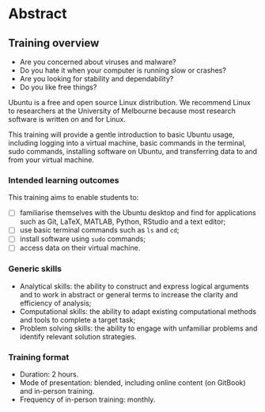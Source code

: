 # Abstract

## Training overview

* Are you concerned about viruses and malware? 
* Do you hate it when your computer is running slow or crashes? 
* Are you looking for stability and dependability? 
* Do you like free things?

Ubuntu is a free and open source Linux distribution. We recommend Linux to researchers at the University of Melbourne because most research software is written on and for Linux.

This training will provide a gentle introduction to basic Ubuntu usage, including logging into a virtual machine, basic commands in the terminal, sudo commands, installing software on Ubuntu, and transferring data to and from your virtual machine.

### Intended learning outcomes

This training aims to enable students to:

* [ ] familiarise themselves with the Ubuntu desktop and find for applications such as Git, LaTeX, MATLAB, Python, RStudio and a text editor;
* [ ] use basic terminal commands such as `ls` and `cd`;
* [ ] install software using `sudo` commands;
* [ ] access data on their virtual machine.

### Generic skills

* Analytical skills: the ability to construct and express logical arguments and to work in abstract or general terms to increase the clarity and efficiency of analysis;
* Computational skills: the ability to adapt existing computational methods and tools to complete a target task;
* Problem solving skills: the ability to engage with unfamiliar problems and identify relevant solution strategies.

### Training format

* Duration: 2 hours.
* Mode of presentation: blended, including online content \(on GitBook\) and in-person training.
* Frequency of in-person training: monthly.

